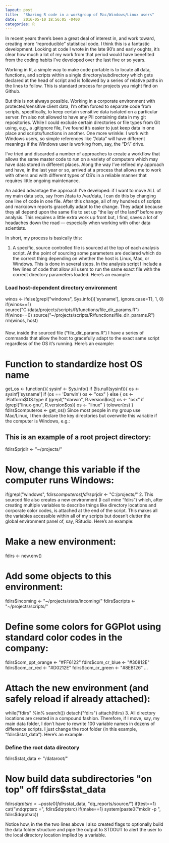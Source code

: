 ```yaml
---
layout: post
title:  "Sharing R code in a workgroup of Mac/Windows/Linux users"
date:   2016-05-10 18:56:05 -0400
categories: R
---
```


In recent years there’s been a great deal of interest in, and work toward, creating more “reproducible” statistical code. I think this is a fantastic development. Looking at code I wrote in the late 90’s and early oughts, it’s clear how much a lot of my work from that period would have benefited from the coding habits I’ve developed over the last five or so years.

Working in R, a simple way to make code portable is to locate all data, functions, and scripts within a single directory/subdirectory which gets declared at the head of script and is followed by a series of relative paths in the lines to follow. This is standard process for projects you might find on Github.

But this is not always possible. Working in a corporate environment with protected/sensitive client data, I’m often forced to separate code from scripts, specifically, to keep certain sensitive data isolated on a particular server. I’m also not allowed to have any PII containing data in my git repositories. While I could exclude certain directories or file types from Git using, e.g., a .gitignore file, I’ve found it’s easier to just keep data in one place and scripts/functions in another. One more wrinkle: I work with Windows users, so simple references like “/data” will have different meanings if the Windows user is working from, say, the “D:\” drive.

I’ve tried and discarded a number of approaches to create a workflow that allows the same master code to run on a variety of computers which may have data stored in different places. Along the way I’ve refined my approach and have, in the last year or so, arrived at a process that allows me to work with others and with different types of OS’s in a reliable manner that requires little ongoing maintenance.

An added advantage the approach I’ve developed: if I want to move ALL of my main data sets, say from /data to /var/data, I can do this by changing one line of code in one file. After this change, all of my hundreds of scripts and markdown reports gracefully adapt to the change. They adapt because they all depend upon the same file to set up “the lay of the land” before any analysis. This requires a little extra work up front but, I find, saves a lot of headaches down the road — especially when working with other data scientists.

In short, my process is basically this:

1. A specific, source controlled file is sourced at the top of each analysis script. At the point of sourcing some parameters are declared which do the correct thing depending on whether the host is Linux, Mac, or Windows. This is done in several steps. In the analysis script I include a few lines of code that allow all users to run the same exact file with the correct directory parameters loaded. Here’s an example:

### Load host-dependent directory environment
winos <- ifelse(grepl("windows", Sys.info()['sysname'], ignore.case=T), 1, 0)
if(winos==1) source("C:/data/projects/scripts/R/functions/file_dir_params.R")
if(winos==0) source("~/projects/scripts/R/functions/file_dir_params.R")
rm(winos, host)
###
Now, inside the sourced file (“file_dir_params.R”) I have a series of commands that allow the host to gracefully adapt to the exact same script regardless of the OS it’s running. Here’s an example:

# Function to standardize host OS name
get_os <- function(){
	sysinf <- Sys.info()
	if (!is.null(sysinf)){
		os <- sysinf['sysname']
		if (os == 'Darwin')
			os <- "osx"
	} else {
		os <- .Platform$OS.type
		if (grepl("^darwin", R.version$os))
			os <- "osx"
		if (grepl("linux-gnu", R.version$os))
			os <- "linux"
	}
	tolower(os)
}
fdirs$computeros <- get_os()
Since most people in my group use Mac/Linux, I then declare the key directories but overwrite this variable if the computer is Windows, e.g.:

## This is an example of a root project directory:
fdirs$prjdir <- "~/projects/"

# Now, change this variable if the computer runs Windows:
if(grepl("windows", fdirs$computeros) fdirs$prjdir <- "C:/projects/"
2. This sourced file also creates a new environment (I call mine “fdirs”) which, after creating multiple variables to describe things like directory locations and corporate color codes, is attached at the end of the script. This makes all the variables accessible within all of my scripts but doesn’t clutter the global environment panel of, say, RStudio. Here’s an example:

# Make a new environment:
fdirs <- new.env()

# Add some objects to this environment:
fdirs$incoming <- "~/projects/stats/incoming/"
fdirs$scripts <- "~/projects/scripts/"

# Define some colors for GGPlot using standard color codes in the company:

fdirs$com_ppt_orange <- "#FF6122"
fdirs$com_cr_blue <- "#30812E"
fdirs$com_cr_red <- "#D0212E"
fdirs$com_cr_green <- "#8EB126"
…
# Attach the new environment (and safely reload if already attached):
while("fdirs" %in% search())
detach("fdirs")
attach(fdirs)
3. All directory locations are created in a compound fashion. Therefore, if I move, say, my main data folder, I don’t have to rewrite 100 variable names in dozens of difference scripts. I just change the root folder (in this example, “fdirs$stat_data”). Here’s an example:

### Define the root data directory
fdirs$stat_data <- "/dataroot/"

# Now build data subdirectories "on top" off fdirs$stat_data
fdirs$dqrptsrc   <- paste0(fdirs$stat_data, "dq_reports/source/")
if(test==1) cat("\ndqrptsrc =", fdirs$dqrptsrc)
if(make==1) system(paste0("mkdir -p ", fdirs$dqrptsrc))

Notice how, in the the two lines above I also created flags to optionally build the data folder structure and pipe the output to STDOUT to alert the user to the local directory location implied by a variable.

